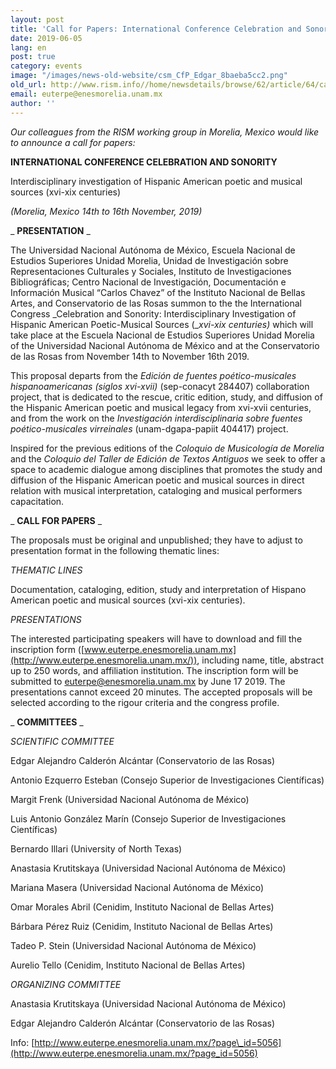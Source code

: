 ```yaml
---
layout: post
title: 'Call for Papers: International Conference Celebration and Sonority (Morelia, Mexico 14th to 16th November, 2019)'
date: 2019-06-05
lang: en
post: true
category: events
image: "/images/news-old-website/csm_CfP_Edgar_8baeba5cc2.png"
old_url: http://www.rism.info//home/newsdetails/browse/62/article/64/call-for-papers-international-conference-celebration-and-sonority-morelia-mexico-14th-to-16th-nov.html
email: euterpe@enesmorelia.unam.mx
author: ''
---
```



_Our colleagues from the RISM working group in Morelia, Mexico would like to announce a call for papers:_

**INTERNATIONAL CONFERENCE CELEBRATION AND SONORITY**

Interdisciplinary investigation of Hispanic American poetic and musical sources (xvi-xix centuries)

_(Morelia, Mexico 14th to 16th November, 2019)_

_ **PRESENTATION** _

The Universidad Nacional Autónoma de México, Escuela Nacional de Estudios Superiores Unidad Morelia, Unidad de Investigación sobre Representaciones Culturales y Sociales, Instituto de Investigaciones Bibliográficas; Centro Nacional de Investigación, Documentación e Información Musical “Carlos Chavez” of the Instituto Nacional de Bellas Artes, and Conservatorio de las Rosas summon to the the International Congress _Celebration and Sonority: Interdisciplinary Investigation of Hispanic American Poetic-Musical Sources (__xvi-xix_ _centuries)_ which will take place at the Escuela Nacional de Estudios Superiores Unidad Morelia of the Universidad Nacional Autónoma de México and at the Conservatorio de las Rosas from November 14th to November 16th 2019.

This proposal departs from the _Edición de fuentes poético-musicales hispanoamericanas (siglos xvi-xvii)_ (sep-conacyt 284407) collaboration project, that is dedicated to the rescue, critic edition, study, and diffusion of the Hispanic American poetic and musical legacy from xvi-xvii centuries, and from the work on the _Investigación interdisciplinaria sobre fuentes poético-musicales virreinales_ (unam-dgapa-papiit 404417) project.

Inspired for the previous editions of the _Coloquio de Musicología de Morelia_ and the _Coloquio del Taller de Edición de Textos Antiguos_ we seek to offer a space to academic dialogue among disciplines that promotes the study and diffusion of the Hispanic American poetic and musical sources in direct relation with musical interpretation, cataloging and musical performers capacitation.

_ **CALL FOR PAPERS** _

The proposals must be original and unpublished; they have to adjust to presentation format in the following thematic lines:

_THEMATIC LINES_

Documentation, cataloging, edition, study and interpretation of Hispano American poetic and musical sources (xvi-xix centuries).

_PRESENTATIONS_

The interested participating speakers will have to download and fill the inscription form ([www.euterpe.enesmorelia.unam.mx](http://www.euterpe.enesmorelia.unam.mx/)), including name, title, abstract up to 250 words, and affiliation institution. The inscription form will be submitted to [euterpe@enesmorelia.unam.mx](mailto:euterpe@enesmorelia.unam.mx) by June 17 2019. The presentations cannot exceed 20 minutes. The accepted proposals will be selected according to the rigour criteria and the congress profile.

_ **COMMITTEES** _

_SCIENTIFIC COMMITTEE_

Edgar Alejandro Calderón Alcántar (Conservatorio de las Rosas)

Antonio Ezquerro Esteban (Consejo Superior de Investigaciones Científicas)

Margit Frenk (Universidad Nacional Autónoma de México)

Luis Antonio González Marín (Consejo Superior de Investigaciones Científicas)

Bernardo Illari (University of North Texas)

Anastasia Krutitskaya (Universidad Nacional Autónoma de México)

Mariana Masera (Universidad Nacional Autónoma de México)

Omar Morales Abril (Cenidim, Instituto Nacional de Bellas Artes)

Bárbara Pérez Ruiz (Cenidim, Instituto Nacional de Bellas Artes)

Tadeo P. Stein (Universidad Nacional Autónoma de México)

Aurelio Tello (Cenidim, Instituto Nacional de Bellas Artes)

_ORGANIZING COMMITTEE_

Anastasia Krutitskaya (Universidad Nacional Autónoma de México)

Edgar Alejandro Calderón Alcántar (Conservatorio de las Rosas)

Info: [http://www.euterpe.enesmorelia.unam.mx/?page\_id=5056](http://www.euterpe.enesmorelia.unam.mx/?page_id=5056)

<script type="text/javascript">var switchTo5x=true;</script><script type="text/javascript" src="http://w.sharethis.com/button/buttons.js"></script><script type="text/javascript">stLight.options({publisher: "9b601438-1ce1-49d8-bfd7-9cff5df54c17", doNotHash: false, doNotCopy: false, hashAddressBar: false});</script>